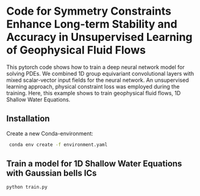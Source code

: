 # Code for Symmetry Constraints Enhance Long-term Stability and Accuracy in Unsupervised Learning of Geophysical Fluid Flows

This pytorch code shows how to train a deep neural network model for solving PDEs. We combined 1D group equivariant convolutional layers with mixed scalar-vector input fields for the neural network. An unsupervised learning approach, physical constraint loss was employed during the training. Here, this example shows to train geophysical fluid flows, 1D Shallow Water Equations. 

## Installation
Create a new Conda-environment:

```bash
 conda env create -f environment.yaml
```

## Train a model for 1D Shallow Water Equations with Gaussian bells ICs

```bash
python train.py
```
